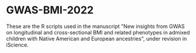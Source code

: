 # GWAS-BMI-2022
These are the R scripts used in the manuscript "New insights from GWAS on longitudinal and cross-sectional BMI and related phenotypes in admixed children with Native American and European ancestries", under revision in iScience.
